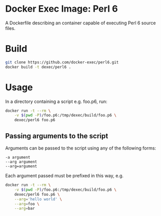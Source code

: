 # Docker Exec Image: Perl 6

A Dockerfile describing an container capable of executing Perl 6 source files.

# Build

```sh
git clone https://github.com/docker-exec/perl6.git
docker build -t dexec/perl6 .
```

# Usage

In a directory containing a script e.g. foo.p6, run:

```sh
docker run -t --rm \
    -v $(pwd -P)/foo.p6:/tmp/dexec/build/foo.p6 \
    dexec/perl6 foo.p6
```

## Passing arguments to the script

Arguments can be passed to the script using any of the following forms:

```
-a argument
--arg argument
--arg=argument
```

Each argument passed must be prefixed in this way, e.g.

```sh
docker run -t --rm \
    -v $(pwd -P)/foo.p6:/tmp/dexec/build/foo.p6 \
    dexec/perl6 foo.p6 \
    --arg='hello world' \
    --arg=foo \
    --arg=bar
```
